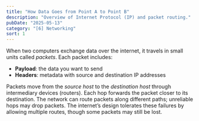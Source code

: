 ```yaml
---
title: "How Data Goes from Point A to Point B"
description: "Overview of Internet Protocol (IP) and packet routing."
pubDate: "2025-05-13"
category: "[6] Networking"
sort: 1
---
```


When two computers exchange data over the internet, it travels in small units called *packets*. Each packet includes:

- **Payload**: the data you want to send  
- **Headers**: metadata with source and destination IP addresses  

Packets move from the *source host* to the *destination host* through intermediary devices (routers). Each hop forwards the packet closer to its destination. The network can route packets along different paths; unreliable hops may drop packets. The internet’s design tolerates these failures by allowing multiple routes, though some packets may still be lost.
